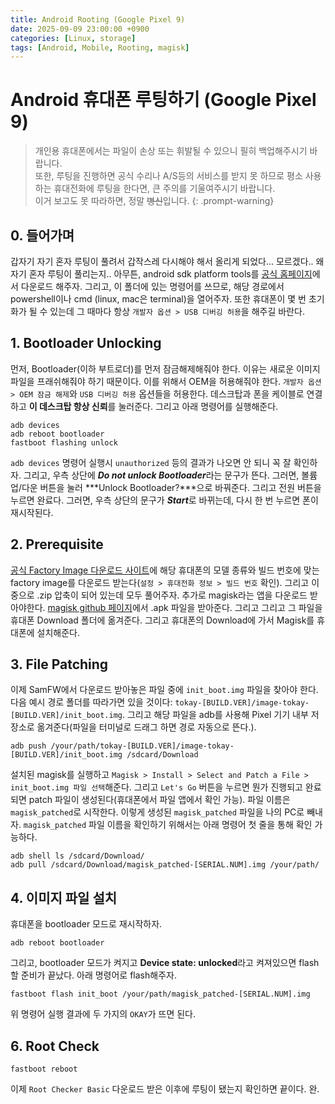 ```yaml
---
title: Android Rooting (Google Pixel 9)
date: 2025-09-09 23:00:00 +0900
categories: [Linux, storage]
tags: [Android, Mobile, Rooting, magisk]
---
```


# Android 휴대폰 루팅하기 (Google Pixel 9)


> 개인용 휴대폰에서는 파일이 손상 또는 휘발될 수 있으니 필히 백업해주시기 바랍니다. \
> 또한, 루팅을 진행하면 공식 수리나 A/S등의 서비스를 받지 못 하므로 평소 사용하는 휴대전화에 루팅을 한다면, 큰 주의를 기울여주시기 바랍니다. \
> 이거 보고도 못 따라하면, 정말 ~~병신~~입니다.
{: .prompt-warning}


## **0. 들어가며**

갑자기 자기 혼자 루팅이 풀려서 갑작스레 다시해야 해서 올리게 되었다... 모르겠다.. 왜 자기 혼자 루팅이 풀리는지.. 아무튼, android sdk platform tools를 [공식 홈페이지](https://developer.android.com/tools/releases/platform-tools)에서 다운로드 해주자. 그리고, 이 폴더에 있는 명령어를 쓰므로, 해당 경로에서 powershell이나 cmd (linux, mac은 terminal)을 열어주자. 또한 휴대폰이 몇 번 초기화가 될 수 있는데 그 때마다 항상 `개발자 옵션 > USB 디버깅 허용`을 해주길 바란다.


## **1. Bootloader Unlocking**

먼저, Bootloader(이하 부트로더)를 먼저 잠금해제해줘야 한다. 이유는 새로운 이미지 파일을 프래쉬해줘야 하기 때문이다. 이를 위해서 OEM을 허용해줘야 한다. `개발자 옵션 > OEM 잠금 해제`와 `USB 디버깅 허용` 옵션들을 허용한다. 데스크탑과 폰을 케이블로 연결하고 **이 데스크탑 항상 신뢰**를 눌러준다. 그리고 아래 명령어를 실행해준다.

```shell
adb devices
adb reboot bootloader
fastboot flashing unlock
```

`adb devices` 명령어 실행시 `unauthorized` 등의 결과가 나오면 안 되니 꼭 잘 확인하자. 그리고, 우측 상단에 ***Do not unlock Bootloader***라는 문구가 뜬다. 그러면, 볼륨 업/다운 버튼을 눌러 ***Unlock Bootloader?***으로 바꿔준다. 그리고 전원 버튼을 누르면 완료다. 그러면, 우측 상단의 문구가 ***Start***로 바뀌는데, 다시 한 번 누르면 폰이 재시작된다.

## **2. Prerequisite**

[공식 Factory Image 다운로드 사이트](https://developers.google.com/android/images)에 해당 휴대폰의 모델 종류와 빌드 번호에 맞는 factory image를 다운로드 받는다(`설정 > 휴대전화 정보 > 빌드 번호` 확인). 그리고 이중으로 .zip 압축이 되어 있는데 모두 풀어주자. 추가로 magisk라는 앱을 다운로드 받아야한다. [magisk github 페이지](https://github.com/topjohnwu/Magisk/releases)에서 .apk 파일을 받아준다. 그리고 그리고 그 파일을 휴대폰 Download 폴더에 옮겨준다. 그리고 휴대폰의 Download에 가서 Magisk를 휴대폰에 설치해준다.

## **3. File Patching**

이제 SamFW에서 다운로드 받아놓은 파일 중에 `init_boot.img` 파일을 찾아야 한다. 다음 예시 경로 폴더를 따라가면 있을 것이다: `tokay-[BUILD.VER]/image-tokay-[BUILD.VER]/init_boot.img`. 그리고 해당 파일을 adb를 사용해 Pixel 기기 내부 저장소로 옮겨준다(파일을 터미널로 드래그 하면 경로 자동으로 뜬다.). 

```shell
adb push /your/path/tokay-[BUILD.VER]/image-tokay-[BUILD.VER]/init_boot.img /sdcard/Download
```

설치된 magisk를 실행하고 `Magisk > Install > Select and Patch a File > init_boot.img 파일 선택`해준다. 그리고 `Let's Go` 버튼을 누르면 뭔가 진행되고 완료되면 patch 파일이 생성된다(휴대폰에서 파일 앱에서 확인 가능). 파일 이름은 `magisk_patched`로 시작한다. 이렇게 생성된 `magisk_patched` 파일을 나의 PC로 빼내자. `magisk_patched` 파일 이름을 확인하기 위해서는 아래 명령어 첫 줄을 통해 확인 가능하다.

```shell
adb shell ls /sdcard/Download/ 
adb pull /sdcard/Download/magisk_patched-[SERIAL.NUM].img /your/path/
```

## **4. 이미지 파일 설치**

휴대폰을 bootloader 모드로 재시작하자.

```shell
adb reboot bootloader
```

그리고, bootloader 모드가 켜지고 **Device state: unlocked**라고 켜져있으면 flash할 준비가 끝났다. 아래 명령어로 flash해주자.

```shell
fastboot flash init_boot /your/path/magisk_patched-[SERIAL.NUM].img
```

위 명령어 실행 결과에 두 가지의 `OKAY`가 뜨면 된다.


## **6. Root Check**

```shell
fastboot reboot
```

이제 `Root Checker Basic` 다운로드 받은 이후에 루팅이 됐는지 확인하면 끝이다. 완.